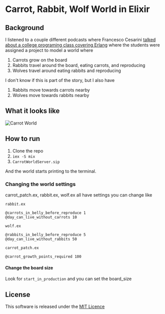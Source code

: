 # Carrot, Rabbit, Wolf World in Elixir

## Background

I listened to a couple different podcasts where Francesco Cesarini [talked about a college programing class covering Erlang](https://books.google.com/books?id=Qr_WuvfTSpEC&pg=PR15&lpg=PR15&dq=Francesco+Cesarini+carrots+rabbits+wolves&source=bl&ots=aMWHdDxOHf&sig=TFCp3pkr7hJE1jCDQfjvlsTRMpA&hl=en&sa=X&ved=0CB4Q6AEwAGoVChMIlrimtJ_SyAIVwvceCh05Uwxb#v=onepage&q=Francesco%20Cesarini%20carrots%20rabbits%20wolves&f=false) where the students were assigned a project to model a world where

1. Carrots grow on the board
2. Rabbits travel around the board, eating carrots, and reproducing
3. Wolves travel around eating rabbits and reproducing

I don't know if this is part of the story, but I also have

1. Rabbits move towards carrots nearby
2. Wolves move towards rabbits nearby

## What it looks like

![Carrot World](http://joshcrews-com.s3.amazonaws.com/demo.gif)

## How to run

1. Clone the repo
2. `iex -S mix`
3. `CarrotWorldServer.sip`

And the world starts printing to the terminal.

### Changing the world settings

carrot_patch.ex, rabbit.ex, wolf.ex all have settings you can change like

```
rabbit.ex

@carrots_in_belly_before_reproduce 1
@day_can_live_without_carrots 10

wolf.ex

@rabbits_in_belly_before_reproduce 5
@day_can_live_without_rabbits 50

carrot_patch.ex

@carrot_growth_points_required 100
````

#### Change the board size

Look for `start_in_production`
and you can set the board_size

## License

This software is released under the [MIT Licence](http://www.opensource.org/licenses/MIT)
